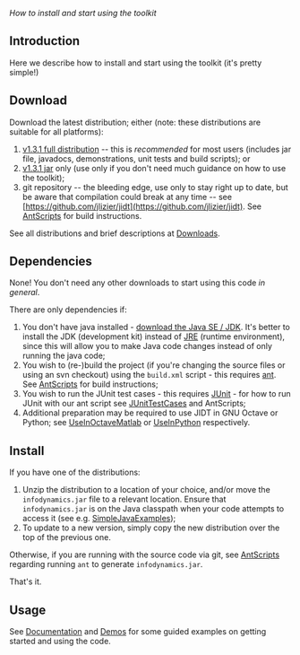 _How to install and start using the toolkit_

## Introduction

Here we describe how to install and start using the toolkit (it's pretty simple!)

## Download

Download the latest distribution; either (note: these distributions are suitable for all platforms):
 1. [v1.3.1 full distribution](http://lizier.me/joseph/software/jidt/download.php?file=infodynamics-dist-1.3.1.zip) -- this is *recommended* for most users (includes jar file, javadocs, demonstrations, unit tests and build scripts); or
 1. [v1.3.1 jar](http://lizier.me/joseph/software/jidt/download.php?file=infodynamics-jar-1.3.1.zip) only (use only if you don't need much guidance on how to use the toolkit);
 1. git repository -- the bleeding edge, use only to stay right up to date, but be aware that compilation could break at any time -- see [https://github.com/jlizier/jidt](https://github.com/jlizier/jidt). See [AntScripts](AntScripts) for build instructions.

See all distributions and brief descriptions at [Downloads](Downloads).

## Dependencies

None! You don't need any other downloads to start using this code _in general_.

There are only dependencies if:
 1. You don't have java installed - [download the Java SE / JDK](http://www.oracle.com/technetwork/java/javase/overview/index.html). It's better to install the JDK (development kit) instead of [JRE](http://java.com/) (runtime environment), since this will allow you to make Java code changes instead of only running the java code;
 1. You wish to (re-)build the project (if you're changing the source files or using an svn checkout) using the `build.xml` script - this requires [ant](http://ant.apache.org/). See [AntScripts](AntScripts) for build instructions;
 1. You wish to run the JUnit test cases - this requires [JUnit](http://www.junit.org/) - for how to run JUnit with our ant script see [JUnitTestCases](JUnitTestCases) and AntScripts;
 1. Additional preparation may be required to use JIDT in GNU Octave or Python; see [UseInOctaveMatlab](UseInOctaveMatlab) or [UseInPython](UseInPython) respectively.

## Install

If you have one of the distributions:
 1. Unzip the distribution to a location of your choice, and/or move the `infodynamics.jar` file to a relevant location. Ensure that `infodynamics.jar` is on the Java classpath when your code attempts to access it (see e.g. [SimpleJavaExamples](SimpleJavaExamples));
 1. To update to a new version, simply copy the new distribution over the top of the previous one.

Otherwise, if you are running with the source code via git, see [AntScripts](AntScripts) regarding running `ant` to generate `infodynamics.jar`.

That's it.

## Usage

See [Documentation](Documentation) and [Demos](Demos) for some guided examples on getting started and using the code.